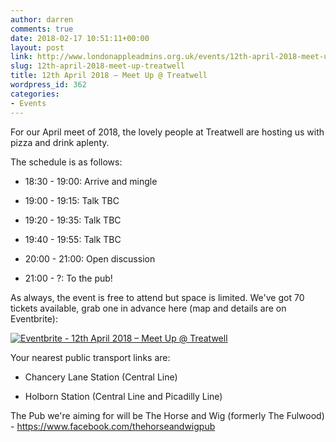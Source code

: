 ```yaml
---
author: darren
comments: true
date: 2018-02-17 10:51:11+00:00
layout: post
link: http://www.londonappleadmins.org.uk/events/12th-april-2018-meet-up-treatwell/
slug: 12th-april-2018-meet-up-treatwell
title: 12th April 2018 – Meet Up @ Treatwell
wordpress_id: 362
categories:
- Events
---
```


For our April meet of 2018, the lovely people at Treatwell are hosting us with pizza and drink aplenty.

The schedule is as follows:



 	
  * 18:30 - 19:00: Arrive and mingle

 	
  * 19:00 - 19:15: Talk TBC

 	
  * 19:20 - 19:35: Talk TBC

 	
  * 19:40 - 19:55: Talk TBC

 	
  * 20:00 - 21:00: Open discussion

 	
  * 21:00 - ?: To the pub!


As always, the event is free to attend but space is limited. We've got 70 tickets available, grab one in advance here (map and details are on Eventbrite):

[![Eventbrite - 12th April 2018 – Meet Up @ Treatwell](https://www.eventbrite.com/custombutton?eid=39292147872)](https://www.eventbrite.com/e/12th-april-2018-meet-up-treatwell-tickets-43270596519)

Your nearest public transport links are:



 	
  * Chancery Lane Station (Central Line)

 	
  * Holborn Station (Central Line and Picadilly Line)


The Pub we're aiming for will be The Horse and Wig (formerly The Fulwood) - https://www.facebook.com/thehorseandwigpub




